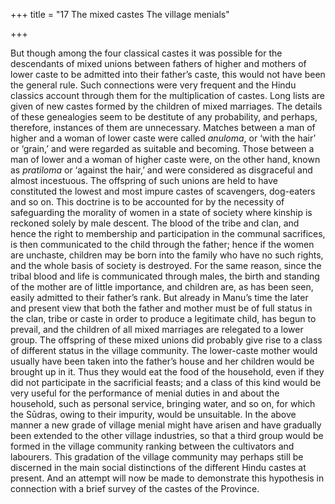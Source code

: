 +++
title = "17 The mixed castes The village menials"

+++

But though among the four classical castes it was possible for the descendants of mixed unions between fathers of higher and mothers of lower caste to be admitted into their father’s caste, this would not have been the general rule. Such connections were very frequent and the Hindu classics account through them for the multiplication of castes. Long lists are given of new castes formed by the children of mixed marriages. The details of these genealogies seem to be destitute of any probability, and perhaps, therefore, instances of them are unnecessary. Matches between a man of higher and a woman of lower caste were called *anuloma*, or ‘with the hair’ or ‘grain,’ and were regarded as suitable and becoming. Those between a man of lower and a woman of higher caste were, on the other hand, known as *pratiloma* or ‘against the hair,’ and were considered as disgraceful and almost incestuous. The offspring of such unions are held to have constituted the lowest and most impure castes of scavengers, dog-eaters and so on. This doctrine is to be accounted for by the necessity of safeguarding the morality of women in a state of society where kinship is reckoned solely by male descent. The blood of the tribe and clan, and hence the right to membership and participation in the communal sacrifices, is then communicated to the child through the father; hence if the women are unchaste, children may be born into the family who have no such rights, and the whole basis of society is destroyed. For the same reason, since the tribal blood and life is communicated through males, the birth and standing of the mother are of little importance, and children are, as has been seen, easily admitted to their father’s rank. But already in Manu’s time the later and present view that both the father and mother must be of full status in the clan, tribe or caste in order to produce a legitimate child, has begun to prevail, and the children of all mixed marriages are relegated to a lower group. The offspring of these mixed unions did probably give rise to a class of different status in the village community. The lower-caste mother would usually have been taken into the father’s house and her children would be brought up in it. Thus they would eat the food of the household, even if they did not participate in the sacrificial feasts; and a class of this kind would be very useful for the performance of menial duties in and about the household, such as personal service, bringing water, and so on, for which the Sūdras, owing to their impurity, would be unsuitable. In the above manner a new grade of village menial might have arisen and have gradually been extended to the other village industries, so that a third group would be formed in the village community ranking between the cultivators and labourers. This gradation of the village community may perhaps still be discerned in the main social distinctions of the different Hindu castes at present. And an attempt will now be made to demonstrate this hypothesis in connection with a brief survey of the castes of the Province. 

